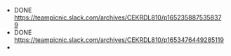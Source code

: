 - DONE https://teampicnic.slack.com/archives/CEKRDL810/p1652358875358379
- DONE https://teampicnic.slack.com/archives/CEKRDL810/p1653476449285119
-